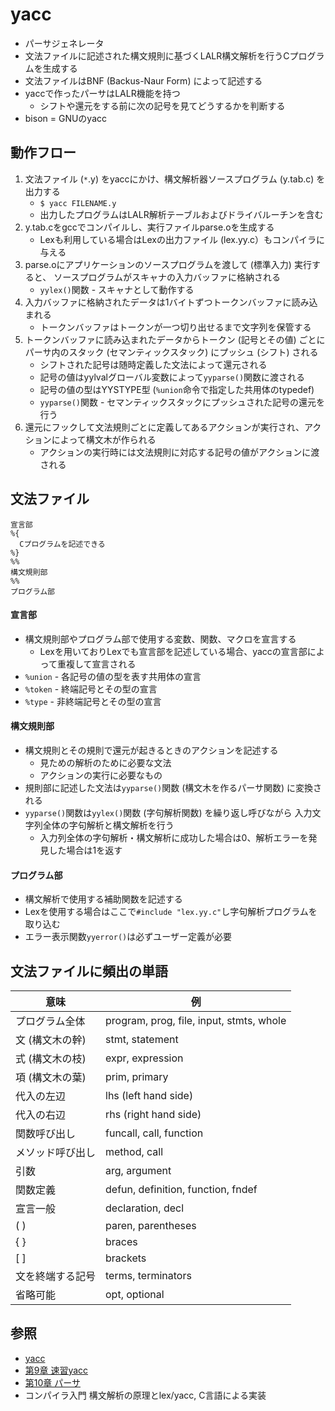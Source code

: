 # yacc
- パーサジェネレータ
- 文法ファイルに記述された構文規則に基づくLALR構文解析を行うCプログラムを生成する
- 文法ファイルはBNF (Backus-Naur Form) によって記述する
- yaccで作ったパーサはLALR機能を持つ
  - シフトや還元をする前に次の記号を見てどうするかを判断する
- bison = GNUのyacc

## 動作フロー
1. 文法ファイル (`*`.y) をyaccにかけ、構文解析器ソースプログラム (y.tab.c) を出力する
    - `$ yacc FILENAME.y`
    - 出力したプログラムはLALR解析テーブルおよびドライバルーチンを含む
2. y.tab.cをgccでコンパイルし、実行ファイルparse.oを生成する
    - Lexも利用している場合はLexの出力ファイル (lex.yy.c）もコンパイラに与える
3. parse.oにアプリケーションのソースプログラムを渡して (標準入力) 実行すると、
   ソースプログラムがスキャナの入力バッファに格納される
    - `yylex()`関数 - スキャナとして動作する
4. 入力バッファに格納されたデータは1バイトずつトークンバッファに読み込まれる
    - トークンバッファはトークンが一つ切り出せるまで文字列を保管する
5. トークンバッファに読み込まれたデータからトークン (記号とその値) ごとに
   パーサ内のスタック (セマンティックスタック) にプッシュ (シフト) される
    - シフトされた記号は随時定義した文法によって還元される
    - 記号の値はyylvalグローバル変数によって`yyparse()`関数に渡される
    - 記号の値の型はYYSTYPE型 (`%union`命令で指定した共用体のtypedef)
    - `yyparse()`関数 - セマンティックスタックにプッシュされた記号の還元を行う
4. 還元にフックして文法規則ごとに定義してあるアクションが実行され、アクションによって構文木が作られる
    - アクションの実行時には文法規則に対応する記号の値がアクションに渡される

## 文法ファイル
```
宣言部
%{
  Cプログラムを記述できる
%}
%%
構文規則部
%%
プログラム部
```

#### 宣言部
- 構文規則部やプログラム部で使用する変数、関数、マクロを宣言する
  - Lexを用いておりLexでも宣言部を記述している場合、yaccの宣言部によって重複して宣言される
- `%union` - 各記号の値の型を表す共用体の宣言
- `%token` - 終端記号とその型の宣言
- `%type` - 非終端記号とその型の宣言

#### 構文規則部
- 構文規則とその規則で還元が起きるときのアクションを記述する
  - 見ための解析のために必要な文法
  - アクションの実行に必要なもの
- 規則部に記述した文法は`yyparse()`関数 (構文木を作るパーサ関数) に変換される
- `yyparse()`関数は`yylex()`関数 (字句解析関数) を繰り返し呼びながら
  入力文字列全体の字句解析と構文解析を行う
  - 入力列全体の字句解析・構文解析に成功した場合は0、解析エラーを発見した場合は1を返す

#### プログラム部
- 構文解析で使用する補助関数を記述する
- Lexを使用する場合はここで`#include "lex.yy.c"`し字句解析プログラムを取り込む
- エラー表示関数`yyerror()`は必ずユーザー定義が必要

## 文法ファイルに頻出の単語

| 意味             | 例                                       |
| -                | -                                        |
| プログラム全体   | program, prog, file, input, stmts, whole |
| 文 (構文木の幹)  | stmt, statement                          |
| 式 (構文木の枝)  | expr, expression                         |
| 項 (構文木の葉)  | prim, primary                            |
| 代入の左辺       | lhs (left hand side)                     |
| 代入の右辺       | rhs (right hand side)                    |
| 関数呼び出し     | funcall, call, function                  |
| メソッド呼び出し | method, call                             |
| 引数             | arg, argument                            |
| 関数定義         | defun, definition, function, fndef       |
| 宣言一般         | declaration, decl                        |
| ( )              | paren, parentheses                       |
| { }              | braces                                   |
| [ ]              | brackets                                 |
| 文を終端する記号 | terms, terminators                       |
| 省略可能         | opt, optional                            |

## 参照
- [yacc](https://ja.wikipedia.org/wiki/Yacc)
- [第9章 速習yacc](https://i.loveruby.net/ja/rhg/book/yacc.html)
- [第10章 パーサ](https://i.loveruby.net/ja/rhg/book/parser.html)
- コンパイラ入門 構文解析の原理とlex/yacc, C言語による実装
